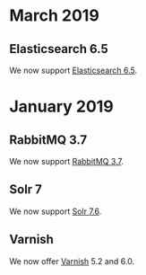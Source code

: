 # March 2019

## Elasticsearch 6.5

We now support [Elasticsearch 6.5](/configuration/services/elasticsearch.md).

# January 2019

## RabbitMQ 3.7

We now support [RabbitMQ 3.7](/configuration/services/rabbitmq.md).

## Solr 7

We now support [Solr 7.6](/configuration/services/solr.md).

## Varnish

We now offer [Varnish](/configuration/services/varnish.md) 5.2 and 6.0.
